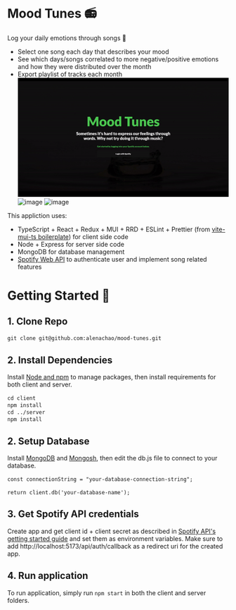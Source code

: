 # Mood Tunes 📻
Log your daily emotions through songs 🙂
- Select one song each day that describes your mood
- See which days/songs correlated to more negative/positive emotions and how they were distributed over the month
- Export playlist of tracks each month \
![](https://github.com/alenachao/mood-tunes/blob/main/read-me-demo.gif)
![image](https://github.com/alenachao/mood-tunes/assets/122919697/45fd0006-055f-4cf3-aaf2-a76ea3ccb393)
![image](https://github.com/alenachao/mood-tunes/assets/122919697/a85690e6-85b8-4f33-8260-2e8d3fe22acf)

This appliction uses:
- TypeScript + React + Redux + MUI + RRD + ESLint + Prettier (from [vite-mui-ts boilerplate](https://github.com/emre-cil/vite-mui-ts)) for client side code
- Node + Express for server side code
- MongoDB for database management 
- [Spotify Web API](https://developer.spotify.com/) to authenticate user and implement song related features

# Getting Started 📄
## 1. Clone Repo
``` 
git clone git@github.com:alenachao/mood-tunes.git
```
## 2. Install Dependencies
Install [Node and npm](https://docs.npmjs.com/downloading-and-installing-node-js-and-npm) to manage packages, then install requirements for both client and server.
```
cd client
npm install
cd ../server
npm install
```
## 2. Setup Database
Install [MongoDB](https://www.mongodb.com/docs/manual/installation/) and [Mongosh](https://www.mongodb.com/docs/mongodb-shell/install/), then edit the db.js file to connect to your database.
```
const connectionString = "your-database-connection-string";
```
```
return client.db('your-database-name');
```
## 3. Get Spotify API credentials
Create app and get client id + client secret as described in [Spotify API's getting started guide](https://developer.spotify.com/documentation/web-api/tutorials/getting-started#create-an-app) and set them as environment variables. Make sure to add http://localhost:5173/api/auth/callback as a redirect uri for the created app.
## 4. Run application
To run application, simply run ```npm start``` in both the client and server folders.


